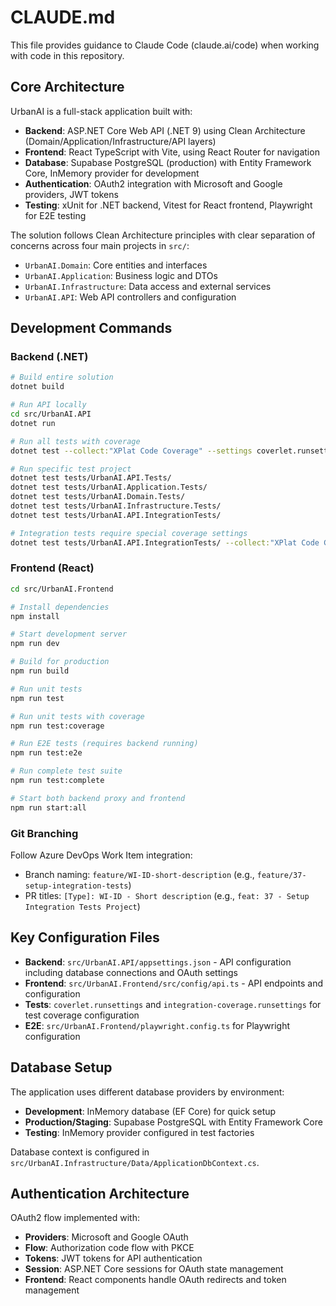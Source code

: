 # CLAUDE.md

This file provides guidance to Claude Code (claude.ai/code) when working with code in this repository.

## Core Architecture

UrbanAI is a full-stack application built with:
- **Backend**: ASP.NET Core Web API (.NET 9) using Clean Architecture (Domain/Application/Infrastructure/API layers)
- **Frontend**: React TypeScript with Vite, using React Router for navigation
- **Database**: Supabase PostgreSQL (production) with Entity Framework Core, InMemory provider for development
- **Authentication**: OAuth2 integration with Microsoft and Google providers, JWT tokens
- **Testing**: xUnit for .NET backend, Vitest for React frontend, Playwright for E2E testing

The solution follows Clean Architecture principles with clear separation of concerns across four main projects in `src/`:
- `UrbanAI.Domain`: Core entities and interfaces
- `UrbanAI.Application`: Business logic and DTOs  
- `UrbanAI.Infrastructure`: Data access and external services
- `UrbanAI.API`: Web API controllers and configuration

## Development Commands

### Backend (.NET)
```bash
# Build entire solution
dotnet build

# Run API locally
cd src/UrbanAI.API
dotnet run

# Run all tests with coverage
dotnet test --collect:"XPlat Code Coverage" --settings coverlet.runsettings

# Run specific test project
dotnet test tests/UrbanAI.API.Tests/
dotnet test tests/UrbanAI.Application.Tests/
dotnet test tests/UrbanAI.Domain.Tests/
dotnet test tests/UrbanAI.Infrastructure.Tests/
dotnet test tests/UrbanAI.API.IntegrationTests/

# Integration tests require special coverage settings
dotnet test tests/UrbanAI.API.IntegrationTests/ --collect:"XPlat Code Coverage" --settings integration-coverage.runsettings
```

### Frontend (React)
```bash
cd src/UrbanAI.Frontend

# Install dependencies
npm install

# Start development server
npm run dev

# Build for production
npm run build

# Run unit tests
npm run test

# Run unit tests with coverage
npm run test:coverage

# Run E2E tests (requires backend running)
npm run test:e2e

# Run complete test suite
npm run test:complete

# Start both backend proxy and frontend
npm run start:all
```

### Git Branching
Follow Azure DevOps Work Item integration:
- Branch naming: `feature/WI-ID-short-description` (e.g., `feature/37-setup-integration-tests`)
- PR titles: `[Type]: WI-ID - Short description` (e.g., `feat: 37 - Setup Integration Tests Project`)

## Key Configuration Files

- **Backend**: `src/UrbanAI.API/appsettings.json` - API configuration including database connections and OAuth settings
- **Frontend**: `src/UrbanAI.Frontend/src/config/api.ts` - API endpoints and configuration
- **Tests**: `coverlet.runsettings` and `integration-coverage.runsettings` for test coverage configuration
- **E2E**: `src/UrbanAI.Frontend/playwright.config.ts` for Playwright configuration

## Database Setup

The application uses different database providers by environment:
- **Development**: InMemory database (EF Core) for quick setup
- **Production/Staging**: Supabase PostgreSQL with Entity Framework Core
- **Testing**: InMemory provider configured in test factories

Database context is configured in `src/UrbanAI.Infrastructure/Data/ApplicationDbContext.cs`.

## Authentication Architecture

OAuth2 flow implemented with:
- **Providers**: Microsoft and Google OAuth
- **Flow**: Authorization code flow with PKCE
- **Tokens**: JWT tokens for API authentication
- **Session**: ASP.NET Core sessions for OAuth state management
- **Frontend**: React components handle OAuth redirects and token management